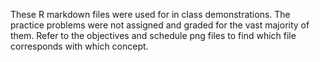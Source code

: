 These R markdown files were used for in class demonstrations. The practice problems were not assigned and graded for the vast majority of them. Refer to the objectives and schedule png files to find which file corresponds with which concept.
